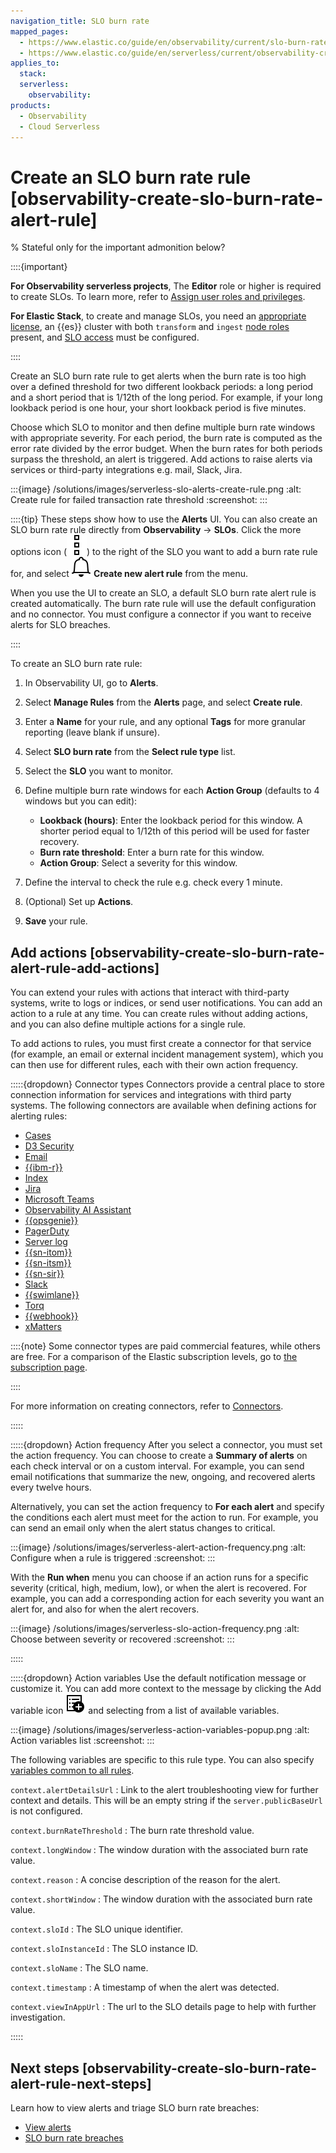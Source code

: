 ```yaml
---
navigation_title: SLO burn rate
mapped_pages:
  - https://www.elastic.co/guide/en/observability/current/slo-burn-rate-alert.html
  - https://www.elastic.co/guide/en/serverless/current/observability-create-slo-burn-rate-alert-rule.html
applies_to:
  stack:
  serverless:
    observability:
products:
  - Observability
  - Cloud Serverless
---
```


# Create an SLO burn rate rule [observability-create-slo-burn-rate-alert-rule]

% Stateful only for the important admonition below?

::::{important}

**For Observability serverless projects**, The **Editor** role or higher is required to create SLOs. To learn more, refer to [Assign user roles and privileges](/deploy-manage/users-roles/cloud-organization/user-roles.md#general-assign-user-roles).

**For Elastic Stack**, to create and manage SLOs, you need an [appropriate license](https://www.elastic.co/subscriptions), an {{es}} cluster with both `transform` and `ingest` [node roles](elasticsearch://reference/elasticsearch/configuration-reference/node-settings.md#node-roles) present, and [SLO access](/solutions/observability/incident-management/configure-service-level-objective-slo-access.md) must be configured.

::::


Create an SLO burn rate rule to get alerts when the burn rate is too high over a defined threshold for two different lookback periods: a long period and a short period that is 1/12th of the long period. For example, if your long lookback period is one hour, your short lookback period is five minutes.

Choose which SLO to monitor and then define multiple burn rate windows with appropriate severity. For each period, the burn rate is computed as the error rate divided by the error budget. When the burn rates for both periods surpass the threshold, an alert is triggered. Add actions to raise alerts via services or third-party integrations e.g. mail, Slack, Jira.

:::{image} /solutions/images/serverless-slo-alerts-create-rule.png
:alt: Create rule for failed transaction rate threshold
:screenshot:
:::

::::{tip}
These steps show how to use the **Alerts** UI. You can also create an SLO burn rate rule directly from **Observability** → **SLOs**. Click the more options icon (![More options](/solutions/images/serverless-boxesVertical.svg "")) to the right of the SLO you want to add a burn rate rule for, and select **![Bell](/solutions/images/serverless-bell.svg "") Create new alert rule** from the menu.

When you use the UI to create an SLO, a default SLO burn rate alert rule is created automatically. The burn rate rule will use the default configuration and no connector. You must configure a connector if you want to receive alerts for SLO breaches.

::::


To create an SLO burn rate rule:

1. In Observability UI, go to **Alerts**.
2. Select **Manage Rules** from the **Alerts** page, and select **Create rule**.
3. Enter a **Name** for your rule, and any optional **Tags** for more granular reporting (leave blank if unsure).
4. Select **SLO burn rate** from the **Select rule type** list.
5. Select the **SLO** you want to monitor.
6. Define multiple burn rate windows for each **Action Group** (defaults to 4 windows but you can edit):

    * **Lookback (hours)**: Enter the lookback period for this window. A shorter period equal to 1/12th of this period will be used for faster recovery.
    * **Burn rate threshold**: Enter a burn rate for this window.
    * **Action Group**: Select a severity for this window.

7. Define the interval to check the rule e.g. check every 1 minute.
8. (Optional) Set up **Actions**.
9. **Save** your rule.


## Add actions [observability-create-slo-burn-rate-alert-rule-add-actions]

You can extend your rules with actions that interact with third-party systems, write to logs or indices, or send user notifications. You can add an action to a rule at any time. You can create rules without adding actions, and you can also define multiple actions for a single rule.

To add actions to rules, you must first create a connector for that service (for example, an email or external incident management system), which you can then use for different rules, each with their own action frequency.

:::::{dropdown} Connector types
Connectors provide a central place to store connection information for services and integrations with third party systems. The following connectors are available when defining actions for alerting rules:

* [Cases](kibana://reference/connectors-kibana/cases-action-type.md)
* [D3 Security](kibana://reference/connectors-kibana/d3security-action-type.md)
* [Email](kibana://reference/connectors-kibana/email-action-type.md)
* [{{ibm-r}}](kibana://reference/connectors-kibana/resilient-action-type.md)
* [Index](kibana://reference/connectors-kibana/index-action-type.md)
* [Jira](kibana://reference/connectors-kibana/jira-action-type.md)
* [Microsoft Teams](kibana://reference/connectors-kibana/teams-action-type.md)
* [Observability AI Assistant](kibana://reference/connectors-kibana/obs-ai-assistant-action-type.md)
* [{{opsgenie}}](kibana://reference/connectors-kibana/opsgenie-action-type.md)
* [PagerDuty](kibana://reference/connectors-kibana/pagerduty-action-type.md)
* [Server log](kibana://reference/connectors-kibana/server-log-action-type.md)
* [{{sn-itom}}](kibana://reference/connectors-kibana/servicenow-itom-action-type.md)
* [{{sn-itsm}}](kibana://reference/connectors-kibana/servicenow-action-type.md)
* [{{sn-sir}}](kibana://reference/connectors-kibana/servicenow-sir-action-type.md)
* [Slack](kibana://reference/connectors-kibana/slack-action-type.md)
* [{{swimlane}}](kibana://reference/connectors-kibana/swimlane-action-type.md)
* [Torq](kibana://reference/connectors-kibana/torq-action-type.md)
* [{{webhook}}](kibana://reference/connectors-kibana/webhook-action-type.md)
* [xMatters](kibana://reference/connectors-kibana/xmatters-action-type.md)

::::{note}
Some connector types are paid commercial features, while others are free. For a comparison of the Elastic subscription levels, go to [the subscription page](https://www.elastic.co/subscriptions).

::::


For more information on creating connectors, refer to [Connectors](/deploy-manage/manage-connectors.md).

:::::


:::::{dropdown} Action frequency
After you select a connector, you must set the action frequency. You can choose to create a **Summary of alerts** on each check interval or on a custom interval. For example, you can send email notifications that summarize the new, ongoing, and recovered alerts every twelve hours.

Alternatively, you can set the action frequency to **For each alert** and specify the conditions each alert must meet for the action to run. For example, you can send an email only when the alert status changes to critical.

:::{image} /solutions/images/serverless-alert-action-frequency.png
:alt: Configure when a rule is triggered
:screenshot:
:::

With the **Run when** menu you can choose if an action runs for a specific severity (critical, high, medium, low), or when the alert is recovered. For example, you can add a corresponding action for each severity you want an alert for, and also for when the alert recovers.

:::{image} /solutions/images/serverless-slo-action-frequency.png
:alt: Choose between severity or recovered
:screenshot:
:::

:::::


:::::{dropdown} Action variables
Use the default notification message or customize it. You can add more context to the message by clicking the Add variable icon ![Add variable](/solutions/images/serverless-indexOpen.svg "") and selecting from a list of available variables.

:::{image} /solutions/images/serverless-action-variables-popup.png
:alt: Action variables list
:screenshot:
:::

The following variables are specific to this rule type. You can also specify [variables common to all rules](/explore-analyze/alerts-cases/alerts/rule-action-variables.md).

`context.alertDetailsUrl`
:   Link to the alert troubleshooting view for further context and details. This will be an empty string if the `server.publicBaseUrl` is not configured.

`context.burnRateThreshold`
:   The burn rate threshold value.

`context.longWindow`
:   The window duration with the associated burn rate value.

`context.reason`
:   A concise description of the reason for the alert.

`context.shortWindow`
:   The window duration with the associated burn rate value.

`context.sloId`
:   The SLO unique identifier.

`context.sloInstanceId`
:   The SLO instance ID.

`context.sloName`
:   The SLO name.

`context.timestamp`
:   A timestamp of when the alert was detected.

`context.viewInAppUrl`
:   The url to the SLO details page to help with further investigation.

:::::



## Next steps [observability-create-slo-burn-rate-alert-rule-next-steps]

Learn how to view alerts and triage SLO burn rate breaches:

* [View alerts](/solutions/observability/incident-management/view-alerts.md)
* [SLO burn rate breaches](/solutions/observability/incident-management/triage-slo-burn-rate-breaches.md)